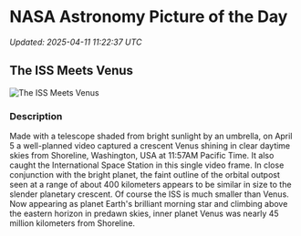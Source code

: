 # NASA Astronomy Picture of the Day

_Updated: 2025-04-11 11:22:37 UTC_

## The ISS Meets Venus

![The ISS Meets Venus](https://apod.nasa.gov/apod/image/2504/Venus-ISSsingleframe1100c.jpeg)

### Description

Made with a telescope shaded from bright sunlight by an umbrella, on April 5 a well-planned video captured a crescent Venus shining in clear daytime skies from Shoreline, Washington, USA at 11:57AM Pacific Time. It also caught the International Space Station in this single video frame. In close conjunction with the bright planet, the faint outline of the orbital outpost seen at a range of about 400 kilometers appears to be similar in size to the slender planetary crescent. Of course the ISS is much smaller than Venus. Now appearing as planet Earth's brilliant morning star and climbing above the eastern horizon in predawn skies, inner planet Venus was nearly 45 million kilometers from Shoreline.
